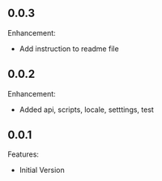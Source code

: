 ## 0.0.3

Enhancement:

* Add instruction to readme file

## 0.0.2

Enhancement:

* Added api, scripts, locale, setttings, test

## 0.0.1

Features:

* Initial Version